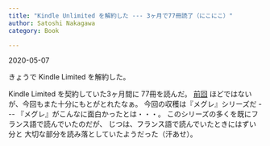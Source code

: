 ```yaml
---
title: "Kindle Unlimited を解約した --- 3ヶ月で77冊読了（にこにこ）"
author: Satoshi Nakagawa
category: Book

---
```


2020-05-07

 きょうで Kindle Limited を解約した。

Kindle Limited を契約していた3ヶ月間に 77冊を読んだ。
[前回](http://www.merapano.net/~satoshi/private/diary/2017-04-30-1.html)
ほどではないが、今回もまた十分にもとがとれたなぁ。
今回の収穫は『メグレ』シリーズだ ---
『メグレ』がこんなに面白かったとは・・・。
このシリーズの多くを既にフランス語で読んでいたのだが、
じつは、フランス語で読んでいたときにはずい分と
大切な部分を読み落としていたようだった（汗あせ）。

